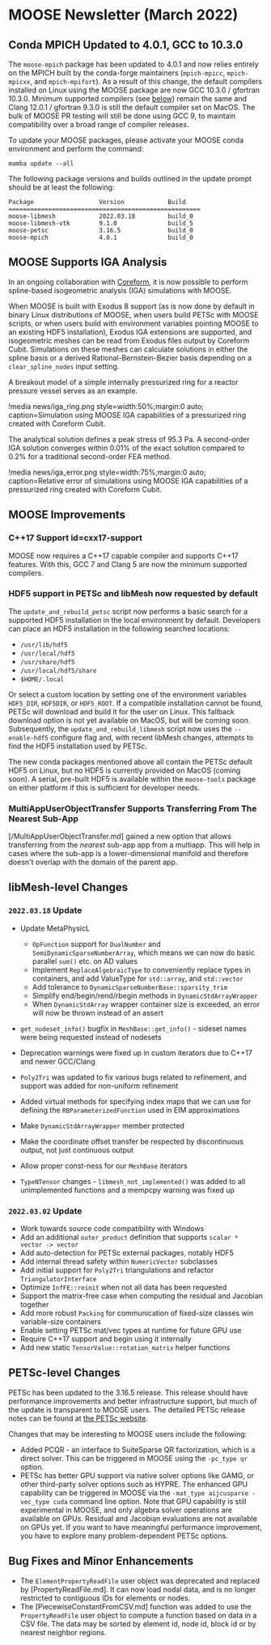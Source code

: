 # MOOSE Newsletter (March 2022)

## Conda MPICH Updated to 4.0.1, GCC to 10.3.0

The `moose-mpich` package has been updated to 4.0.1 and now relies entirely on
the MPICH built by the conda-forge maintainers (`mpich-mpicc`, `mpich-mpicxx`,
and `mpich-mpifort`). As a result of this change, the default compilers installed
on Linux using the MOOSE package are now GCC 10.3.0 / gfortran 10.3.0. Minimum
supported compilers (see [below](2022_03.md#cxx17-support)) remain the same and
Clang 12.0.1 / gfortran 9.3.0 is still the default compiler set on MacOS. The bulk
of MOOSE PR testing will still be done using GCC 9, to maintain compatibility over
a broad range of compiler releases.

To update your MOOSE packages, please activate your MOOSE conda environment and
perform the command:

```
mamba update --all
```

The following package versions and builds outlined in the update prompt should be
at least the following:

```
Package                  Version            Build
=====================================================
moose-libmesh            2022.03.18         build_0
moose-libmesh-vtk        9.1.0              build_5
moose-petsc              3.16.5             build_0
moose-mpich              4.0.1              build_0
```

## MOOSE Supports IGA Analysis

In an ongoing collaboration with [Coreform](https://coreform.com/), it
is now possible to perform spline-based isogeometric analysis (IGA)
simulations with MOOSE.

When MOOSE is built with Exodus 8 support (as is now done by default
in binary Linux distributions of MOOSE, when users build PETSc with
MOOSE scripts, or when users build with environment variables pointing
MOOSE to an existing HDF5 installation), Exodus IGA extensions are
supported, and isogeometric meshes can be read from Exodus files
output by Coreform Cubit.  Simulations on these meshes can calculate
solutions in either the spline basis or a derived
Rational-Bernstein-Bezier basis depending on a `clear_spline_nodes`
input setting.

A breakout model of a simple internally pressurized ring for a reactor
pressure vessel serves as an example.

!media news/iga_ring.png 
       style=width:50%;margin:0 auto;
       caption=Simulation using MOOSE IGA capabilities of a
               pressurized ring created with Coreform Cubit.

The analytical solution defines a peak stress of 95.3 Pa. A second-order IGA
solution converges within 0.01% of the exact solution compared to 0.2% for
a traditional second-order FEA method.

!media news/iga_error.png 
       style=width:75%;margin:0 auto;
       caption=Relative error of simulations using MOOSE IGA capabilities of a
               pressurized ring created with Coreform Cubit.

## MOOSE Improvements

### C++17 Support id=cxx17-support

MOOSE now requires a C++17 capable compiler and supports C++17 features. With
this, GCC 7 and Clang 5 are now the minimum supported compilers.

### HDF5 support in PETSc and libMesh now requested by default

The `update_and_rebuild_petsc` script now performs a basic search for a supported
HDF5 installation in the local environment by default. Developers can place an
HDF5 installation in the following searched locations:

- `/usr/lib/hdf5`
- `/usr/local/hdf5`
- `/usr/share/hdf5`
- `/usr/local/hdf5/share`
- `$HOME/.local`

Or select a custom location by setting one of the environment variables `HDF5_DIR`,
`HDF5DIR`, or `HDF5_ROOT`. If a compatible installation cannot be found, PETSc
will download and build it for the user on Linux. This fallback download option
is not yet available on MacOS, but will be coming soon. Subsequently, the
`update_and_rebuild_libmesh` script now uses the `--enable-hdf5` configure flag
and, with recent libMesh changes, attempts to find the HDF5 installation used by
PETSc.

The new conda packages mentioned above all contain the PETSc default HDF5 on Linux,
but no HDF5 is currently provided on MacOS (coming soon). A serial, pre-built HDF5
is available within the `moose-tools` package on either platform if this is sufficient
for developer needs.

### MultiAppUserObjectTransfer Supports Transferring From The Nearest Sub-App

[/MultiAppUserObjectTransfer.md] gained a new option that allows transferring from the *nearest* sub-app app from a multiapp.  This will help in cases where the sub-app is a lower-dimensional manifold and therefore doesn't overlap with the domain of the parent app.

## libMesh-level Changes

### `2022.03.18` Update

- Update MetaPhysicL

  - `OpFunction` support for `DualNumber` and `SemiDynamicSparseNumberArray`, which
    means we can now do basic parallel `sum()` etc. on AD values
  - Implement `ReplaceAlgebraicType` to conveniently replace types in containers,
    and add ValueType for `std::array`, and `std::vector`
  - Add tolerance to `DynamicSparseNumberBase::sparsity_trim`
  - Simplify end/begin/rend/rbegin methods in `DynamicStdArrayWrapper`
  - When `DynamicStdArray` wrapper container size is exceeded, an error will now
    be thrown instead of an assert

- `get_nodeset_info()` bugfix in `MeshBase::get_info()` - sideset names were being
  requested instead of nodesets
- Deprecation warnings were fixed up in custom iterators due to C++17 and newer
  GCC/Clang
- `Poly2Tri` was updated to fix various bugs related to refinement, and support
  was added for non-uniform refinement
- Added virtual methods for specifying index maps that we can use for defining
  the `RBParameterizedFunction` used in EIM approximations
- Make `DynamicStdArrayWrapper` member protected
- Make the coordinate offset transfer be respected by discontinuous output, not
  just continuous output
- Allow proper const-ness for our `MeshBase` iterators
- `TypeNTensor` changes - `libmesh_not_implemented()` was added to all unimplemented
  functions and a mempcpy warning was fixed up

### `2022.03.02` Update

- Work towards source code compatibility with Windows
- Add an additional `outer_product` definition that supports `scalar * vector -> vector`
- Add auto-detection for PETSc external packages, notably HDF5
- Add internal thread safety within `NumericVector` subclasses
- Add initial support for `Poly2Tri` triangulations and refactor `TriangulatorInterface`
- Optimize `InfFE::reinit` when not all data has been requested
- Support the matrix-free case when computing the residual and Jacobian together
- Add more robust `Packing` for communication of fixed-size classes win variable-size containers
- Enable setting PETSc mat/vec types at runtime for future GPU use
- Require C++17 support and begin using it internally
- Add new static `TensorValue::rotation_matrix` helper functions

## PETSc-level Changes

PETSc has been updated to the 3.16.5 release. This release should have performance
improvements and better infrastructure support, but much of the update is transparent
to MOOSE users. The detailed PETSc release notes can be found at [the PETSc website](https://petsc.org/release/docs/changes/316/).

Changes that may be interesting to MOOSE users include the following:

- Added PCQR - an interface to SuiteSparse QR factorization, which is a direct
  solver. This can be triggered in MOOSE using the `-pc_type qr` option.
- PETSc has better GPU support via native solver options like GAMG, or other third-party
  solver options such as HYPRE. The enhanced GPU capability can be triggered in
  MOOSE via the `-mat_type aijcusparse -vec_type cuda` command line option. Note
  that GPU capability is still experimental in MOOSE, and only algebra solver
  operations are available on GPUs. Residual and Jacobian evaluations are not
  available on GPUs yet. If you want to have meaningful performance improvement,
  you have to explore many problem-dependent PETSc options.

## Bug Fixes and Minor Enhancements

- The `ElementPropertyReadFile` user object was deprecated and replaced by [PropertyReadFile.md].
  It can now load nodal data, and is no longer restricted to contiguous IDs for elements or nodes.
- The [PiecewiseConstantFromCSV.md] function was added to use the `PropertyReadFile` user object
  to compute a function based on data in a CSV file. The data may be sorted by element id, node id,
  block id or by nearest neighbor regions.

